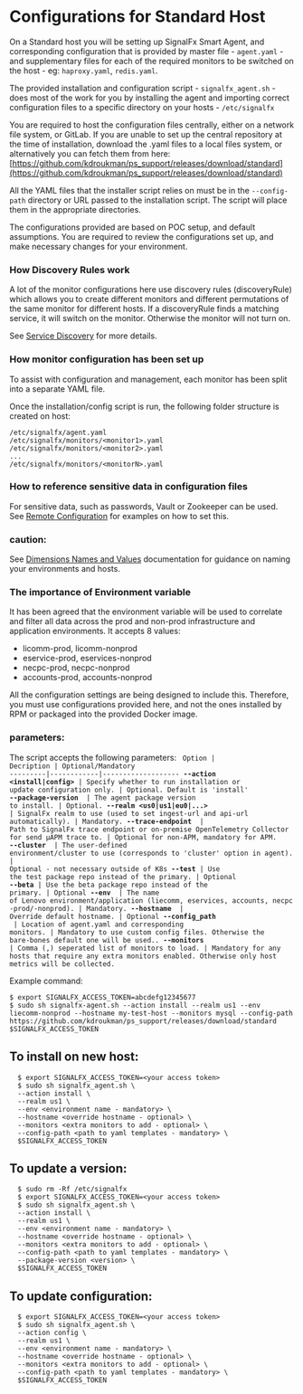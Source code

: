 # Configurations for Standard Host

On a Standard host you will be setting up SignalFx Smart Agent, and corresponding configuration that is provided by master file - `agent.yaml` - and supplementary files for each of the required monitors to be switched on the host - eg: `haproxy.yaml`, `redis.yaml`. 

The provided installation and configuration script - `signalfx_agent.sh` - does most of the work for you by installing the agent and importing correct configuration files to a specific directory on your hosts - `/etc/signalfx`

You are required to host the configuration files centrally, either on a network file system, or GitLab. If you are unable to set up the central repository at the time of installation, download the .yaml files to a local files system, or alternatively you can fetch them from here:
[https://github.com/kdroukman/ps_support/releases/download/standard](https://github.com/kdroukman/ps_support/releases/download/standard)

All the YAML files that the installer script relies on must be in the `--config-path` directory or URL passed to the installation script. The script will place them in the appropriate directories. 

The configurations provided are based on POC setup, and default assumptions. You are required to review the configurations set up, and make necessary changes for your environment. 

### How Discovery Rules work

A lot of the monitor configurations here use discovery rules (discoveryRule) which allows you to create different monitors and different permutations of the same monitor for different hosts. If a discoveryRule finds a matching service, it will switch on the monitor. Otherwise the monitor will not turn on.

See [Service Discovery](https://github.com/signalfx/signalfx-agent/blob/master/docs/auto-discovery.md) for more details.

### How monitor configuration has been set up
To assist with configuration and management, each monitor has been split into a separate YAML file. 

Once the installation/config script is run, the following folder structure is created on host:
```
/etc/signalfx/agent.yaml
/etc/signalfx/monitors/<monitor1>.yaml
/etc/signalfx/monitors/<monitor2>.yaml
...
/etc/signalfx/monitors/<monitorN>.yaml
```

### How to reference sensitive data in configuration files
For sensitive data, such as passwords, Vault or Zookeeper can be used. 
See [Remote Configuration](https://docs.signalfx.com/en/latest/integrations/agent/remote-config.html) for examples on how to set this.

### caution:
See [Dimensions Names and Values](https://developers.signalfx.com/metrics/data_ingest_overview.html#_dimension_names_and_values) documentation for guidance on naming your environments and hosts. 

### The importance of Environment variable
It has been agreed that the environment variable will be used to correlate and filter all data across the prod and non-prod infrastructure and application environments. It accepts 8 values:
- licomm-prod, licomm-nonprod
- eservice-prod, eservices-nonprod
- necpc-prod, necpc-nonprod
- accounts-prod, accounts-nonprod

All the configuration settings are being designed to include this. Therefore, you must use configurations provided here, and not the ones installed by RPM or packaged into the provided Docker image. 

### parameters:
The script accepts the following parameters:
<code>
  Option | Decription | Optional/Mandatory
---------|------------|-------------------
**--action <install\|config>**  | Specify whether to run installation or update configuration only. | Optional. Default is 'install'
**--package-version <version>** | The agent package version to install. | Optional.
**--realm <us0\|us1\|eu0\|...>** | SignalFx realm to use (used to set ingest-url and api-url automatically). | Mandatory.
**--trace-endpoint <url>**     | Path to SignalFx trace endpoint or on-premise OpenTelemetry Collector for send µAPM trace to. | Optional for non-APM, mandatory for APM.
**--cluster <custer name>**    | The user-defined environment/cluster to use (corresponds to 'cluster' option in agent). | Optional - not necessary outside of K8s 
**--test**                   | Use the test package repo instead of the primary. | Optional
**--beta**                    | Use the beta package repo instead of the primary. | Optional
**--env <environment name>**   | The name of Lenovo environment/application (liecomm, eservices, accounts, necpc -prod/-nonprod). | Mandatory.
**--hostname <hostname>**      | Override default hostname. | Optional
**--config_path <url of path>** | Location of agent.yaml and corresponding monitors. | Mandatory to use custom config files. Otherwise the bare-bones default one will be used..
**--monitors <list>**          | Comma (,) seperated list of monitors to load. | Mandatory for any hosts that require any extra monitors enabled. Otherwise only host metrics will be collected.
  </code>

Example command:
```
$ export SIGNALFX_ACCESS_TOKEN=abcdefg12345677
$ sudo sh signalfx-agent.sh --action install --realm us1 --env liecomm-nonprod --hostname my-test-host --monitors mysql --config-path https://github.com/kdroukman/ps_support/releases/download/standard $SIGNALFX_ACCESS_TOKEN
```

## To install on new host:
```
  $ export SIGNALFX_ACCESS_TOKEN=<your access token>
  $ sudo sh signalfx_agent.sh \
  --action install \
  --realm us1 \
  --env <environment name - mandatory> \
  --hostname <override hostname - optional> \
  --monitors <extra monitors to add - optional> \
  --config-path <path to yaml templates - mandatory> \
  $SIGNALFX_ACCESS_TOKEN
```

## To update a version:
```
  $ sudo rm -Rf /etc/signalfx
  $ export SIGNALFX_ACCESS_TOKEN=<your access token>
  $ sudo sh signalfx_agent.sh \
  --action install \
  --realm us1 \
  --env <environment name - mandatory> \
  --hostname <override hostname - optional> \
  --monitors <extra monitors to add - optional> \
  --config-path <path to yaml templates - mandatory> \
  --package-version <version> \
  $SIGNALFX_ACCESS_TOKEN
```
  
## To update configuration:
```
  $ export SIGNALFX_ACCESS_TOKEN=<your access token>
  $ sudo sh signalfx_agent.sh \
  --action config \
  --realm us1 \
  --env <environment name - mandatory> \
  --hostname <override hostname - optional> \
  --monitors <extra monitors to add - optional> \
  --config-path <path to yaml templates - mandatory> \
  $SIGNALFX_ACCESS_TOKEN
```
